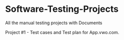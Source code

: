 # Software-Testing-Projects
All the manual testing projects with Documents

Project #1 - Test cases and Test plan for App.vwo.com.

